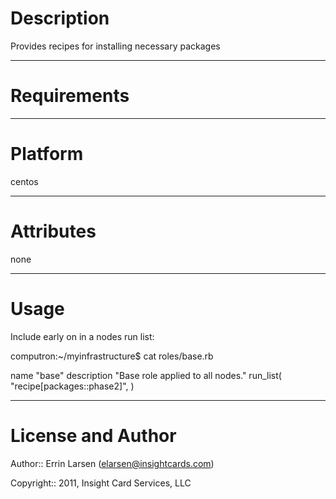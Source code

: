 Description
===========

Provides recipes for installing necessary packages

---
Requirements
============

---
Platform
========
centos

---
Attributes
==========
none

---
Usage
=====

Include early on in a nodes run list:

computron:~/myinfrastructure$ cat roles/base.rb 

name "base"
description "Base role applied to all nodes."
run_list(
  "recipe[packages::phase2]",
)

---
License and Author
==================

Author:: Errin Larsen (<elarsen@insightcards.com>)

Copyright:: 2011, Insight Card Services, LLC
